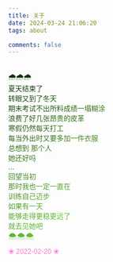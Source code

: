 ```yaml
---
title: 关于
date: 2024-03-24 21:06:20
tags: about

comments: false
---
```


<div class="leaves">
    <span></span><br />
    <span>🌧🌧🌧</span><br />
    <span>夏天结束了</span><br />
    <span>转眼又到了冬天</span><br />
    <span>期末考试不出所料成绩一塌糊涂</span><br />
    <span>浪费了好几张昂贵的皮革</span><br />
    <span>寒假仍然每天打工</span><br />
    <span>每当外出时又要多加一件衣服</span><br />
    <span>总想到 那个人</span><br />
    <span>她还好吗</span><br />
    <span>...</span><br />
    <span>回望当初</span><br />
    <span>那时我也一定一直在</span><br />
    <span>训练自己迈步</span><br />
    <span>如果有一天</span><br />
    <span>能够走得更稳更远了</span><br />
    <span>就去见她吧</span><br />
    <span>🌨🌨🌨</span><br />
</div>
<div id='timer' class="flower">
    ❀ 2022-02-20 ❀ 
</div>

<script>


</script>
<style>
.leaves {
  display: inline-block;
  /* background: linear-gradient(150deg, #7ee641, #042502); */
  background: linear-gradient(150deg, #042502, #7ee641); 
  -webkit-background-clip: text;
  color: transparent;
}

.flower {
  padding-top: 10px;
  font-family: "Comic Sans MS", Arial, Helvetica, cursive, sans-serif;
  color: #f67cd3;
}
</style>